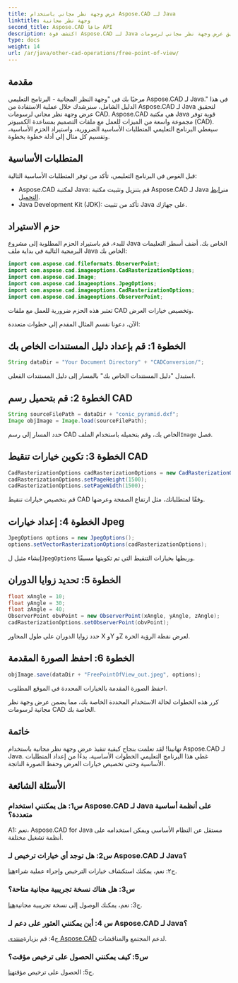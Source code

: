 ```yaml
---
title: عرض وجهة نظر مجاني باستخدام Aspose.CAD لـ Java
linktitle: وجهة نظر مجانية
second_title: Aspose.CAD جافا API
description: اكتشف قوة Aspose.CAD لـ Java في هذا البرنامج التعليمي حول تحقيق عرض وجهة نظر مجاني لرسومات CAD. أطلق العنان لإمكانيات Aspose.CAD.
type: docs
weight: 14
url: /ar/java/other-cad-operations/free-point-of-view/
---
```

## مقدمة

مرحبًا بك في "وجهة النظر المجانية - البرنامج التعليمي Aspose.CAD لـ Java." في هذا الدليل الشامل، سنرشدك خلال عملية الاستفادة من Aspose.CAD لـ Java لتحقيق عرض وجهة نظر مجاني لرسومات CAD. Aspose.CAD هي مكتبة Java قوية توفر مجموعة واسعة من الميزات للعمل مع ملفات التصميم بمساعدة الكمبيوتر (CAD). سيغطي البرنامج التعليمي المتطلبات الأساسية الضرورية، واستيراد الحزم الأساسية، وتقسيم كل مثال إلى أدلة خطوة بخطوة.

## المتطلبات الأساسية

قبل الغوص في البرنامج التعليمي، تأكد من توفر المتطلبات الأساسية التالية:
-  Aspose.CAD لمكتبة Java: قم بتنزيل وتثبيت مكتبة Aspose.CAD لـ Java من[رابط التحميل](https://releases.aspose.com/cad/java/).
- Java Development Kit (JDK): تأكد من تثبيت Java على جهازك.

## حزم الاستيراد

للبدء، قم باستيراد الحزم المطلوبة إلى مشروع Java الخاص بك. أضف أسطر التعليمات البرمجية التالية في بداية ملف Java الخاص بك:
```java
import com.aspose.cad.fileformats.ObserverPoint;
import com.aspose.cad.imageoptions.CadRasterizationOptions;
import com.aspose.cad.Image;
import com.aspose.cad.imageoptions.JpegOptions;
import com.aspose.cad.imageoptions.CadRasterizationOptions;
import com.aspose.cad.imageoptions.ObserverPoint;
```

تعتبر هذه الحزم ضرورية للعمل مع ملفات CAD وتخصيص خيارات العرض.

الآن، دعونا نقسم المثال المقدم إلى خطوات متعددة:

## الخطوة 1: قم بإعداد دليل المستندات الخاص بك

```java
String dataDir = "Your Document Directory" + "CADConversion/";
```

استبدل "دليل المستندات الخاص بك" بالمسار إلى دليل المستندات الفعلي.

## الخطوة 2: قم بتحميل رسم CAD

```java
String sourceFilePath = dataDir + "conic_pyramid.dxf";
Image objImage = Image.load(sourceFilePath);
```

حدد المسار إلى رسم CAD الخاص بك، وقم بتحميله باستخدام الملف`Image` فصل.

## الخطوة 3: تكوين خيارات تنقيط CAD

```java
CadRasterizationOptions cadRasterizationOptions = new CadRasterizationOptions();
cadRasterizationOptions.setPageHeight(1500);
cadRasterizationOptions.setPageWidth(1500);
```

قم بتخصيص خيارات تنقيط CAD وفقًا لمتطلباتك، مثل ارتفاع الصفحة وعرضها.

## الخطوة 4: إعداد خيارات Jpeg

```java
JpegOptions options = new JpegOptions();
options.setVectorRasterizationOptions(cadRasterizationOptions);
```

 إنشاء مثيل ل`JpegOptions` وربطها بخيارات التنقيط التي تم تكوينها مسبقًا.

## الخطوة 5: تحديد زوايا الدوران

```java
float xAngle = 10;
float yAngle = 30;
float zAngle = 40;
ObserverPoint obvPoint = new ObserverPoint(xAngle, yAngle, zAngle);
cadRasterizationOptions.setObserverPoint(obvPoint);
```

حدد زوايا الدوران على طول المحاور X وY وZ لعرض نقطة الرؤية الحرة.

## الخطوة 6: احفظ الصورة المقدمة

```java
objImage.save(dataDir + "FreePointOfView_out.jpeg", options);
```

احفظ الصورة المقدمة بالخيارات المحددة في الموقع المطلوب.

كرر هذه الخطوات لحالة الاستخدام المحددة الخاصة بك، مما يضمن عرض وجهة نظر مجانية لرسومات CAD الخاصة بك.

## خاتمة

تهانينا! لقد تعلمت بنجاح كيفية تنفيذ عرض وجهة نظر مجانية باستخدام Aspose.CAD لـ Java. غطى هذا البرنامج التعليمي الخطوات الأساسية، بدءًا من إعداد المتطلبات الأساسية وحتى تخصيص خيارات العرض وحفظ الصورة الناتجة.

## الأسئلة الشائعة

### س1: هل يمكنني استخدام Aspose.CAD لـ Java على أنظمة أساسية متعددة؟

A1: نعم، Aspose.CAD for Java مستقل عن النظام الأساسي ويمكن استخدامه على أنظمة تشغيل مختلفة.

### س2: هل توجد أي خيارات ترخيص لـ Aspose.CAD لـ Java؟

 ج٢: نعم، يمكنك استكشاف خيارات الترخيص وإجراء عملية شراء[هنا](https://purchase.aspose.com/buy).

### س3: هل هناك نسخة تجريبية مجانية متاحة؟

 ج3: نعم، يمكنك الوصول إلى نسخة تجريبية مجانية[هنا](https://releases.aspose.com/).

### س 4: أين يمكنني العثور على دعم لـ Aspose.CAD لـ Java؟

 ج4: قم بزيارة[منتدى Aspose.CAD](https://forum.aspose.com/c/cad/19) لدعم المجتمع والمناقشات.

### س5: كيف يمكنني الحصول على ترخيص مؤقت؟

 ج5: الحصول على ترخيص مؤقت[هنا](https://purchase.aspose.com/temporary-license/).